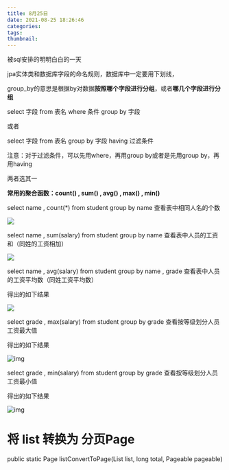 ```yaml
---
title: 8月25日
date: 2021-08-25 18:26:46
categories:
tags:
thumbnail:
---
```

被sql安排的明明白白的一天

jpa实体类和数据库字段的命名规则，数据库中一定要用下划线，



group_by的意思是根据by对数据**按照哪个字段进行分组**，或者**哪几个字段进行分组**

select   字段    from   表名   where    条件     group   by       字段

或者

select   字段    from   表名   group  by    字段    having    过滤条件

注意：对于过滤条件，可以先用where，再用group  by或者是先用group  by，再用having

两者选其一

**常用的聚合函数：count() , sum() , avg() , max() , min()**

select  name , count(*)  from  student  group  by  name      查看表中相同人名的个数

![](https://tva1.sinaimg.cn/large/008i3skNgy1gtt8keppqmj604p02e3ye02.jpg)

select  name , sum(salary)  from  student  group  by  name    查看表中人员的工资和（同姓的工资相加）

![](https://tva1.sinaimg.cn/large/008i3skNgy1gtt8kw95rbj605702fa9z02.jpg)

select  name , avg(salary)  from  student  group  by  name  , grade    查看表中人员的工资平均数（同姓工资平均数）

得出的如下结果

![](https://tva1.sinaimg.cn/large/008i3skNgy1gtt8l97ofbj605902c3yf02.jpg)

select  grade , max(salary)  from  student  group  by  grade      查看按等级划分人员工资最大值

得出的如下结果

![img](https://img-blog.csdn.net/20180914003230722)

select  grade , min(salary)  from  student  group  by  grade     查看按等级划分人员工资最小值

得出的如下结果

![img](https://img-blog.csdn.net/20180914003320251)

# 将 list 转换为 分页Page

public static <T> Page<T> listConvertToPage(List<T> list, long total, Pageable pageable)

